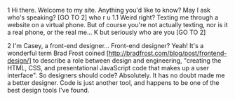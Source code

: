 1 Hi there. Welcome to my site. Anything you'd like to know?
  May I ask who's speaking?
    [GO TO 2]
  who r u
    1.1 Weird right? Texting me through a website on a virtual phone. But of course you're not actually texting, nor is it a real phone, or the real me...
      K but seriously who are you
        [GO TO 2]

2 I'm Casey, a front-end designer...
  Front-end designer?
    Yeah! It's a wonderful term Brad Frost coined [http://bradfrost.com/blog/post/frontend-design/] to describe a role between design and engineering, "creating the HTML, CSS, and presentational JavaScript code that makes up a user interface".
  So designers should code?
    Absolutely. It has no doubt made me a better designer. Code is just another tool, and happens to be one of the best design tools I've found.
